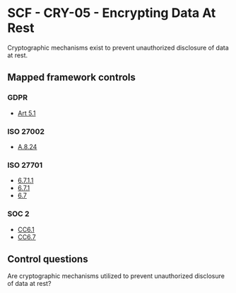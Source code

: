 # SCF - CRY-05 - Encrypting Data At Rest
Cryptographic mechanisms exist to prevent unauthorized disclosure of data at rest. 
## Mapped framework controls
### GDPR
- [Art 5.1](../gdpr/art5.md#Article-51)
  
### ISO 27002
- [A.8.24](../iso27002/a-8.md#a824)
  
### ISO 27701
- [6.7.1.1](../iso27701/6711.md)
- [6.7.1](../iso27701/671.md)
- [6.7](../iso27701/67.md)
  
### SOC 2
- [CC6.1](../soc2/cc61.md)
- [CC6.7](../soc2/cc67.md)
  
## Control questions
Are cryptographic mechanisms utilized to prevent unauthorized disclosure of data at rest? 
  